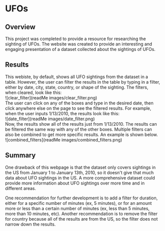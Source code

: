 # UFOs
## Overview  
This project was completed to provide a resource for researching the sighting of UFOs. The website was created to provide an interesting and engaging presentation of a dataset collected about the sightings of UFOs.   

## Results
This webiste, by default, shows all UFO sightings from the dataset in a table. However, the user can filter the results in the table by typing in a filter, either by date, city, state, country, or shape of the sighting. The filters, when cleared, look like this:   
![clear_filter](readMe images/clear_filter.png)  
The user can click on any of the boxes and type in the desired date, then click anywhere else on the page to see the filtered results. For example, when the user inputs 1/13/2010, the results look like this:  
![date_filter](readMe images/date_filter.png)  
Now, the results show all of the results just from 1/13/2010. The results can be filtered the same way with any of the other boxes. Multiple filters can also be combined to get more specific results. An example is shown below.   
![combined_filters](readMe images/combined_filters.png)   

## Summary  
One drawback of this webpage is that the dataset only covers sightings in the US from January 1 to January 13th, 2010, so it doesn't give that much data about UFO sightings in the US. A more comprehensive dataset could provide more information about UFO sightings over more time and in different areas. 

One recommendation for further development is to add a filter for duration, either for a specific number of minutes (ex, 5 minutes), or for an amount more or less than a certain number of minutes (ex, less than 5 minutes, more than 10 minutes, etc). Another recommendation is to remove the filter for country because all of the results are from the US, so the filter does not narrow down the results. 
